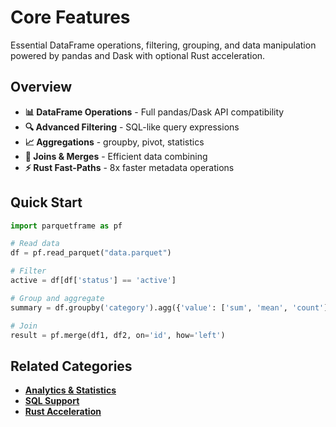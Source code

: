 # Core Features

Essential DataFrame operations, filtering, grouping, and data manipulation powered by pandas and Dask with optional Rust acceleration.

## Overview

- **📊 DataFrame Operations** - Full pandas/Dask API compatibility
- **🔍 Advanced Filtering** - SQL-like query expressions
- **📈 Aggregations** - groupby, pivot, statistics
- **🔄 Joins & Merges** - Efficient data combining
- **⚡ Rust Fast-Paths** - 8x faster metadata operations

## Quick Start

```python
import parquetframe as pf

# Read data
df = pf.read_parquet("data.parquet")

# Filter
active = df[df['status'] == 'active']

# Group and aggregate
summary = df.groupby('category').agg({'value': ['sum', 'mean', 'count']})

# Join
result = pf.merge(df1, df2, on='id', how='left')
```

## Related Categories

- **[Analytics & Statistics](../analytics-statistics/index.md)**
- **[SQL Support](../sql-support/index.md)**
- **[Rust Acceleration](../rust-acceleration/index.md)**
